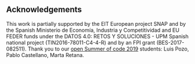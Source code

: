 ## Acknowledgements
This work is partially supported by the EIT European project SNAP and by the Spanish Ministerio de Economía, Industria y Competitividad and EU FEDER funds under the DATOS 4.0: RETOS Y SOLUCIONES - UPM Spanish national project (TIN2016-78011-C4-4-R) and by an FPI grant (BES-2017-082511). Thank you to our [open Summer of code 2019](https://summerofcode.es/) students: Luis Pozo, Pablo Castellano, Marta Retana.